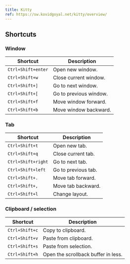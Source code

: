 ```yaml
---
title: Kitty
ref: https://sw.kovidgoyal.net/kitty/overview/
---
```


## Shortcuts

### Window

| Shortcut | Description |
| --- | --- |
| `Ctrl+Shift+enter` | Open new window. |
| `Ctrl+Shift+w` | Close current window. |
| `Ctrl+Shift+]` | Go to next window. |
| `Ctrl+Shift+[` | Go to previous window. |
| `Ctrl+Shift+f` | Move window forward. |
| `Ctrl+Shift+b` | Move window backward. |

### Tab

| Shortcut | Description |
| --- | --- |
| `Ctrl+Shift+t` | Open new tab. |
| `Ctrl+Shift+q` | Close current tab. |
| `Ctrl+Shift+right` | Go to next tab. |
| `Ctrl+Shift+left` | Go to previous tab. |
| `Ctrl+Shift+.` | Move tab forward. |
| `Ctrl+Shift+,` | Move tab backward. |
| `Ctrl+Shift+l` | Change layout. |

### Clipboard / selection

| Shortcut | Description |
| --- | --- |
| `Ctrl+Shift+c` | Copy to clipboard. |
| `Ctrl+Shift+v` | Paste from clipboard. |
| `Ctrl+Shift+s` | Paste from selection. |
| `Ctrl+Shift+h` | Open the scrollback buffer in less. |
